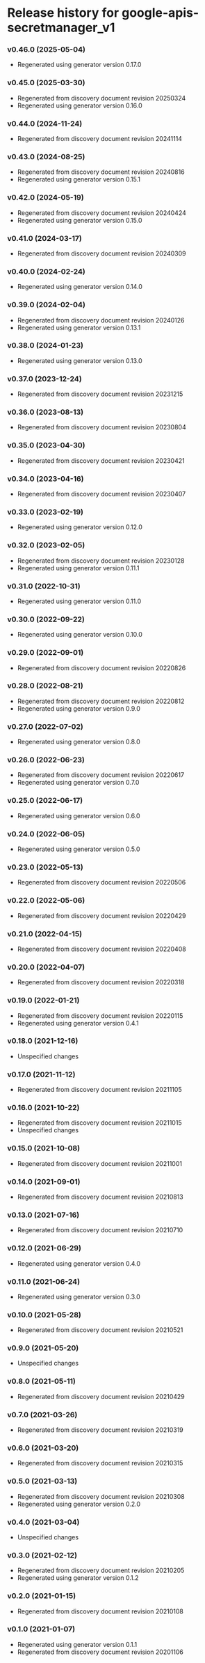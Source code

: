 # Release history for google-apis-secretmanager_v1

### v0.46.0 (2025-05-04)

* Regenerated using generator version 0.17.0

### v0.45.0 (2025-03-30)

* Regenerated from discovery document revision 20250324
* Regenerated using generator version 0.16.0

### v0.44.0 (2024-11-24)

* Regenerated from discovery document revision 20241114

### v0.43.0 (2024-08-25)

* Regenerated from discovery document revision 20240816
* Regenerated using generator version 0.15.1

### v0.42.0 (2024-05-19)

* Regenerated from discovery document revision 20240424
* Regenerated using generator version 0.15.0

### v0.41.0 (2024-03-17)

* Regenerated from discovery document revision 20240309

### v0.40.0 (2024-02-24)

* Regenerated using generator version 0.14.0

### v0.39.0 (2024-02-04)

* Regenerated from discovery document revision 20240126
* Regenerated using generator version 0.13.1

### v0.38.0 (2024-01-23)

* Regenerated using generator version 0.13.0

### v0.37.0 (2023-12-24)

* Regenerated from discovery document revision 20231215

### v0.36.0 (2023-08-13)

* Regenerated from discovery document revision 20230804

### v0.35.0 (2023-04-30)

* Regenerated from discovery document revision 20230421

### v0.34.0 (2023-04-16)

* Regenerated from discovery document revision 20230407

### v0.33.0 (2023-02-19)

* Regenerated using generator version 0.12.0

### v0.32.0 (2023-02-05)

* Regenerated from discovery document revision 20230128
* Regenerated using generator version 0.11.1

### v0.31.0 (2022-10-31)

* Regenerated using generator version 0.11.0

### v0.30.0 (2022-09-22)

* Regenerated using generator version 0.10.0

### v0.29.0 (2022-09-01)

* Regenerated from discovery document revision 20220826

### v0.28.0 (2022-08-21)

* Regenerated from discovery document revision 20220812
* Regenerated using generator version 0.9.0

### v0.27.0 (2022-07-02)

* Regenerated using generator version 0.8.0

### v0.26.0 (2022-06-23)

* Regenerated from discovery document revision 20220617
* Regenerated using generator version 0.7.0

### v0.25.0 (2022-06-17)

* Regenerated using generator version 0.6.0

### v0.24.0 (2022-06-05)

* Regenerated using generator version 0.5.0

### v0.23.0 (2022-05-13)

* Regenerated from discovery document revision 20220506

### v0.22.0 (2022-05-06)

* Regenerated from discovery document revision 20220429

### v0.21.0 (2022-04-15)

* Regenerated from discovery document revision 20220408

### v0.20.0 (2022-04-07)

* Regenerated from discovery document revision 20220318

### v0.19.0 (2022-01-21)

* Regenerated from discovery document revision 20220115
* Regenerated using generator version 0.4.1

### v0.18.0 (2021-12-16)

* Unspecified changes

### v0.17.0 (2021-11-12)

* Regenerated from discovery document revision 20211105

### v0.16.0 (2021-10-22)

* Regenerated from discovery document revision 20211015
* Unspecified changes

### v0.15.0 (2021-10-08)

* Regenerated from discovery document revision 20211001

### v0.14.0 (2021-09-01)

* Regenerated from discovery document revision 20210813

### v0.13.0 (2021-07-16)

* Regenerated from discovery document revision 20210710

### v0.12.0 (2021-06-29)

* Regenerated using generator version 0.4.0

### v0.11.0 (2021-06-24)

* Regenerated using generator version 0.3.0

### v0.10.0 (2021-05-28)

* Regenerated from discovery document revision 20210521

### v0.9.0 (2021-05-20)

* Unspecified changes

### v0.8.0 (2021-05-11)

* Regenerated from discovery document revision 20210429

### v0.7.0 (2021-03-26)

* Regenerated from discovery document revision 20210319

### v0.6.0 (2021-03-20)

* Regenerated from discovery document revision 20210315

### v0.5.0 (2021-03-13)

* Regenerated from discovery document revision 20210308
* Regenerated using generator version 0.2.0

### v0.4.0 (2021-03-04)

* Unspecified changes

### v0.3.0 (2021-02-12)

* Regenerated from discovery document revision 20210205
* Regenerated using generator version 0.1.2

### v0.2.0 (2021-01-15)

* Regenerated from discovery document revision 20210108

### v0.1.0 (2021-01-07)

* Regenerated using generator version 0.1.1
* Regenerated from discovery document revision 20201106

